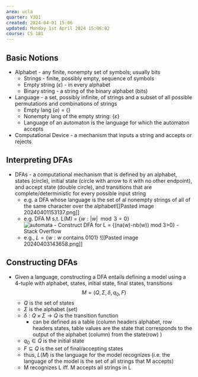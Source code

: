 ```yaml
---
area: ucla
quarter: Y3Q1
created: 2024-04-01 15:06
updated: Monday 1st April 2024 15:06:02
course: CS 181
---
```

## Basic Notions
- Alphabet - any finite, nonempty set of symbols; usually bits
	- Strings - finite, possibly empty, sequence of symbols
	- Empty string ($\varepsilon$) - in every alphabet
	- Binary string - a string of the binary alphabet (bits)
- Language - a set, possibly infinite, of strings and a subset of all possible permutations and combinations of strings
	- Empty lang ($\varnothing$) = $\{\}$
	- Nonempty lang of the empty string: $\{\varepsilon\}$
	- Language of an automaton is the language for which the automaton accepts
- Computational Device - a mechanism that inputs a string and accepts or rejects
## Interpreting DFAs
- DFAs - a computational mechanism that is defined by an  alphabet, states (circle), initial state (circle with arrow to it with no other endpoint), and accept state (double circle), and transitions that are complete/deterministic for every possible input string
	- e.g. a DFA whose language is the set of al nonempty strings of all of the same character over the alphabet![[Pasted image 20240401153137.png]]
	- e.g. DFA M s.t. L(M) = $\{w:|w| \mod 3 = 0\}$ ![automata - Construct DFA for L = {(na(w)-nb(w)) mod 3>0} - Stack Overflow](https://i.stack.imgur.com/s4qd4.png)
	- e.g., $L=\{w:w\text{ contains } 0101\}$ ![[Pasted image 20240403143658.png]]
## Constructing DFAs
- Given a language, constructing a DFA entails defining a model using a 4-tuple with alphabet, states, initial state, final states, transitions $$M=\big(Q,\Sigma,\delta,q_0,F\big)$$
	- $Q$ is the set of states
	- $\Sigma$ is the alphabet (set)
	- $\delta:Q\times\Sigma\to Q$ is the transition function
		- can be defined as a table (column headers alphabet, row headers states, table values are the state that corresponds to the output of the alphabet (column) from the state(row) ) 
	- $q_0\in Q$ is the initial state
	- $F\subseteq Q$ is the set of final/accepting states
	- thus, $L(M)$ is the language for the model recognizes (i.e. the language of the model is the set of all strings that M accepts)
	- M recognizes L iff. M accepts all strings in L
